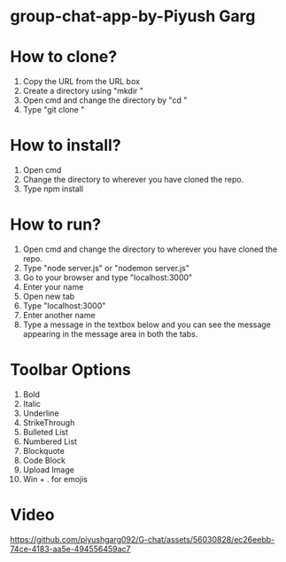 # group-chat-app-by-Piyush Garg

# How to clone?
1) Copy the URL from the URL box
2) Create a directory using "mkdir <dir-name>"
3) Open cmd and change the directory by "cd <directory-path>"
4) Type "git clone <git-repo-link>"

# How to install?
1) Open cmd
2) Change the directory to wherever you have cloned the repo.
3) Type npm install

# How to run?
1) Open cmd and change the directory to wherever you have cloned the repo.
2) Type "node server.js" or "nodemon server.js"
3) Go to your browser and type "localhost:3000"
4) Enter your name 
5) Open new tab 
6) Type "localhost:3000"
7) Enter another name
8) Type a message in the textbox below and you can see the message appearing in the message area in both the tabs.

# Toolbar Options
1) Bold
2) Italic
3) Underline
4) StrikeThrough
5) Bulleted List
6) Numbered List
7) Blockquote
8) Code Block
9) Upload Image
10) Win + . for emojis

# Video






https://github.com/piyushgarg092/G-chat/assets/56030828/ec26eebb-74ce-4183-aa5e-494556459ac7

